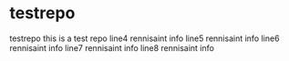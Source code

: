 # testrepo
testrepo
this is a test repo
line4 rennisaint info
line5 rennisaint info
line6 rennisaint info
line7 rennisaint info
line8 rennisaint info
